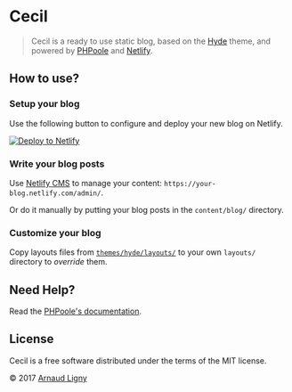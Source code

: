 # Cecil

> Cecil is a ready to use static blog, based on the [Hyde](https://github.com/PHPoole/theme-hyde) theme, and powered by [PHPoole](https://phpoole.org) and [Netlify](https://www.netlify.com).

## How to use?

### Setup your blog

Use the following button to configure and deploy your new blog on Netlify.

[![Deploy to Netlify](https://www.netlify.com/img/deploy/button.svg)](https://app.netlify.com/start/deploy?repository=https://github.com/PHPoole/Cecil)

### Write your blog posts

Use [Netlify CMS](https://www.netlifycms.org) to manage your content: `https://your-blog.netlify.com/admin/`.

Or do it manually by putting your blog posts in the `content/blog/` directory.

### Customize your blog

Copy layouts files from [`themes/hyde/layouts/`](https://github.com/PHPoole/theme-hyde/tree/master/layouts) to your own `layouts/` directory to _override_ them.

## Need Help?

Read the [PHPoole's documentation](https://phpoole.org/documentation/).

## License

Cecil is a free software distributed under the terms of the MIT license.

© 2017 [Arnaud Ligny](https://arnaudligny.fr)
